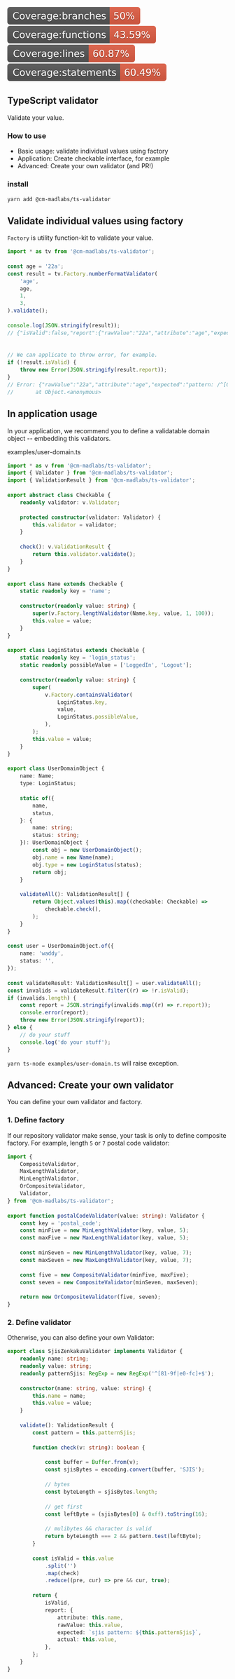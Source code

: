 ![](coverage/badge-branches.svg)
![](coverage/badge-functions.svg)
![](coverage/badge-lines.svg)
![](coverage/badge-statements.svg)

TypeScript validator
---

Validate your value.

### How to use

* Basic usage: validate individual values using factory
* Application: Create checkable interface, for example
* Advanced: Create your own validator (and PR!)


### install

```
yarn add @cm-madlabs/ts-validator
```


Validate individual values using factory
---

`Factory` is utility function-kit to validate your value.  

```ts
import * as tv from '@cm-madlabs/ts-validator';

const age = '22a';
const result = tv.Factory.numberFormatValidator(
    'age',
    age,
    1,
    3,
).validate();

console.log(JSON.stringify(result));
// {"isValid":false,"report":{"rawValue":"22a","attribute":"age","expected":"pattern: /^[0-9]+$/","actual":"22a"}}


// We can applicate to throw error, for example.
if (!result.isValid) {
    throw new Error(JSON.stringify(result.report));
}
// Error: {"rawValue":"22a","attribute":"age","expected":"pattern: /^[0-9]+$/","actual":"22a"}
//       at Object.<anonymous>


```

In application usage
---

In your application, we recommend you to define a validatable domain object  -- embedding this validators.

examples/user-domain.ts
```ts
import * as v from '@cm-madlabs/ts-validator';
import { Validator } from '@cm-madlabs/ts-validator';
import { ValidationResult } from '@cm-madlabs/ts-validator';

export abstract class Checkable {
    readonly validator: v.Validator;

    protected constructor(validator: Validator) {
        this.validator = validator;
    }

    check(): v.ValidationResult {
        return this.validator.validate();
    }
}

export class Name extends Checkable {
    static readonly key = 'name';

    constructor(readonly value: string) {
        super(v.Factory.lengthValidator(Name.key, value, 1, 100));
        this.value = value;
    }
}

export class LoginStatus extends Checkable {
    static readonly key = 'login_status';
    static readonly possibleValue = ['LoggedIn', 'Logout'];

    constructor(readonly value: string) {
        super(
            v.Factory.containsValidator(
                LoginStatus.key,
                value,
                LoginStatus.possibleValue,
            ),
        );
        this.value = value;
    }
}

export class UserDomainObject {
    name: Name;
    type: LoginStatus;

    static of({
        name,
        status,
    }: {
        name: string;
        status: string;
    }): UserDomainObject {
        const obj = new UserDomainObject();
        obj.name = new Name(name);
        obj.type = new LoginStatus(status);
        return obj;
    }

    validateAll(): ValidationResult[] {
        return Object.values(this).map((checkable: Checkable) =>
            checkable.check(),
        );
    }
}

const user = UserDomainObject.of({
    name: 'waddy',
    status: '',
});

const validateResult: ValidationResult[] = user.validateAll();
const invalids = validateResult.filter((r) => !r.isValid);
if (invalids.length) {
    const report = JSON.stringify(invalids.map((r) => r.report));
    console.error(report);
    throw new Error(JSON.stringify(report));
} else {
    // do your stuff
    console.log('do your stuff');
}

```
`yarn ts-node examples/user-domain.ts` will raise exception.


Advanced: Create your own validator
---

You can define your own validator and factory.

### 1. Define factory 
 
If our repository validator make sense, your task is only to define composite factory.
For example, length `5` or `7` postal code validator:

```ts
import {
    CompositeValidator,
    MaxLengthValidator,
    MinLengthValidator,
    OrCompositeValidator,
    Validator,
} from '@cm-madlabs/ts-validator';

export function postalCodeValidator(value: string): Validator {
    const key = 'postal_code';
    const minFive = new MinLengthValidator(key, value, 5);
    const maxFive = new MaxLengthValidator(key, value, 5);

    const minSeven = new MinLengthValidator(key, value, 7);
    const maxSeven = new MaxLengthValidator(key, value, 7);

    const five = new CompositeValidator(minFive, maxFive);
    const seven = new CompositeValidator(minSeven, maxSeven);

    return new OrCompositeValidator(five, seven);
}
``` 



### 2. Define validator

Otherwise, you can also define your own Validator:

```ts
export class SjisZenkakuValidator implements Validator {
    readonly name: string;
    readonly value: string;
    readonly patternSjis: RegExp = new RegExp('^[81-9f|e0-fc]+$');

    constructor(name: string, value: string) {
        this.name = name;
        this.value = value;
    }

    validate(): ValidationResult {
        const pattern = this.patternSjis;

        function check(v: string): boolean {
            
            const buffer = Buffer.from(v);
            const sjisBytes = encoding.convert(buffer, 'SJIS');

            // bytes
            const byteLength = sjisBytes.length;

            // get first
            const leftByte = (sjisBytes[0] & 0xff).toString(16);

            // mulibytes && character is valid
            return byteLength === 2 && pattern.test(leftByte);
        }

        const isValid = this.value
            .split('')
            .map(check)
            .reduce((pre, cur) => pre && cur, true);

        return {
            isValid,
            report: {
                attribute: this.name,
                rawValue: this.value,
                expected: `sjis pattern: ${this.patternSjis}`,
                actual: this.value,
            },
        };
    }
}
```